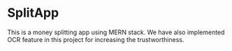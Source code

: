 # SplitApp
This is a money splitting app using MERN stack. We have also implemented OCR feature in this project for increasing the trustworthiness.
